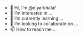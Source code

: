 - 👋 Hi, I’m @diyarkhalaf
- 👀 I’m interested in ...
- 🌱 I’m currently learning ...
- 💞️ I’m looking to collaborate on ...
- 📫 How to reach me ...

<!---
diyarkhalaf/diyarkhalaf is a ✨ special ✨ repository because its `README.md` (this file) appears on your GitHub profile.
You can click the Preview link to take a look at your changes.
--->
